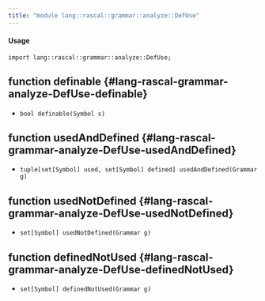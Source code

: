 ```yaml
---
title: "module lang::rascal::grammar::analyze::DefUse"
---
```


#### Usage

`import lang::rascal::grammar::analyze::DefUse;`

## function definable {#lang-rascal-grammar-analyze-DefUse-definable}

* ``bool definable(Symbol s)``

## function usedAndDefined {#lang-rascal-grammar-analyze-DefUse-usedAndDefined}

* ``tuple[set[Symbol] used, set[Symbol] defined] usedAndDefined(Grammar g)``

## function usedNotDefined {#lang-rascal-grammar-analyze-DefUse-usedNotDefined}

* ``set[Symbol] usedNotDefined(Grammar g)``

## function definedNotUsed {#lang-rascal-grammar-analyze-DefUse-definedNotUsed}

* ``set[Symbol] definedNotUsed(Grammar g)``


